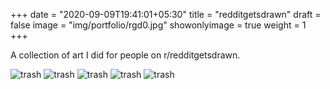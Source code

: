 +++
date = "2020-09-09T19:41:01+05:30"
title = "redditgetsdrawn"
draft = false
image = "img/portfolio/rgd0.jpg"
showonlyimage = true
weight = 1
+++

A collection of art I did for people on r/redditgetsdrawn.

![trash](/img/portfolio/rgd0.jpg)
![trash](/img/portfolio/rgd1.jpg)
![trash](/img/portfolio/rgd2.jpg)
![trash](/img/portfolio/rgd3.jpg)
![trash](/img/portfolio/rgd4.jpg)
